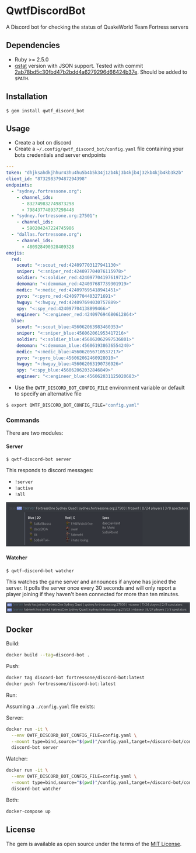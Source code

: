 # QwtfDiscordBot

A Discord bot for checking the status of QuakeWorld Team Fortress servers


## Dependencies

  - Ruby >= 2.5.0
  - [qstat](https://github.com/multiplay/qstat) version with JSON support.  Tested with commit [2ab78bd5c30fbd47b2bdd4a6279296d66424b37e](https://github.com/multiplay/qstat/tree/2ab78bd5c30fbd47b2bdd4a6279296d66424b37e). Should be added to `$PATH`.


## Installation

    $ gem install qwtf_discord_bot


## Usage

- Create a bot on discord
- Create a `~/.config/qwtf_discord_bot/config.yaml` file containing your bots
  credentials and server endpoints

```yaml
---
token: "dhjksahdkjhhur43hu4hu5b4b5k34j12b4kj3b4kjb4j32kb4kjb4kb3k2b"
client_id: "873298379487294398"
endpoints:
  - "sydney.fortressone.org":
    - channel_ids:
      - 832749832749873298
      - 798437748937298448
  - "sydney.fortressone.org:27501":
    - channel_ids:
      - 590204247224745986
  - "dallas.fortressone.org":
    - channel_ids:
      - 480928490328409328
emojis:
  red:
    scout: "<:scout_red:424097703127941130>"
    sniper: "<:sniper_red:424097704076115978>"
    soldier: "<:soldier_red:424097704197619712>"
    demoman: "<:demoman_red:424097687739301919>"
    medic: "<:medic_red:424097695418941451>"
    pyro: "<:pyro_red:424097704403271691>"
    hwguy: "<:hwguy_red:424097694030757889>"
    spy: "<:spy_red:424097704138899466>"
    engineer: "<:engineer_red:424097694680612864>"
  blue:
    scout: "<:scout_blue:456062063983460353>"
    sniper: "<:sniper_blue:456062061953417216>"
    soldier: "<:soldier_blue:456062062997536801>"
    demoman: "<:demoman_blue:456061938636554240>"
    medic: "<:medic_blue:456062056710537217>"
    pyro: "<:pyro_blue:456062062460928010>"
    hwguy: "<:hwguy_blue:456062063190736926>"
    spy: "<:spy_blue:456062062032846849>"
    engineer: "<:engineer_blue:456062031125020683>"
```

- Use  the `QWTF_DISCORD_BOT_CONFIG_FILE` environment variable or default to
  specify an alternative file

```sh
$ export QWTF_DISCORD_BOT_CONFIG_FILE="config.yaml"
```


### Commands

There are two modules:


#### Server

    $ qwtf-discord-bot server

This responds to discord messages:
  - `!server`
  - `!active`
  - `!all`

![screenshot of bot responding to !server command](server_screenshot.png)


#### Watcher

    $ qwtf-discord-bot watcher

This watches the game server and announces if anyone has joined the server. It
polls the server once every 30 seconds and will only report a player joining if
they haven't been connected for more than ten minutes.

![screenshot of bot reporting player joining server](watcher_screenshot.png)


## Docker

Build:

```sh
docker build --tag=discord-bot .
```

Push:

```sh
docker tag discord-bot fortressone/discord-bot:latest
docker push fortressone/discord-bot:latest
```

Run:

Assuming a `./config.yaml` file exists:

Server:

```sh
docker run -it \
  --env QWTF_DISCORD_BOT_CONFIG_FILE=config.yaml \
  --mount type=bind,source="$(pwd)"/config.yaml,target=/discord-bot/config.yaml \
  discord-bot server
```

Watcher:

```sh
docker run -it \
  --env QWTF_DISCORD_BOT_CONFIG_FILE=config.yaml \
  --mount type=bind,source="$(pwd)"/config.yaml,target=/discord-bot/config.yaml \
  discord-bot watcher
```

Both:

```sh
docker-compose up
```


## License

The gem is available as open source under the terms of the [MIT License](https://opensource.org/licenses/MIT).
